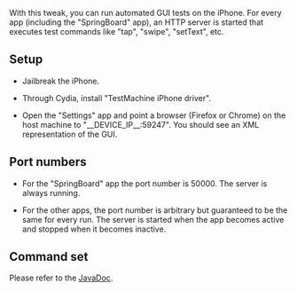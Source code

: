 With this tweak, you can run automated GUI tests on the iPhone. For every app (including the "SpringBoard" app), an HTTP server is started that executes test commands like "tap", "swipe", "setText", etc.


## Setup

* Jailbreak the iPhone.

* Through Cydia, install "TestMachine iPhone driver".

* Open the "Settings" app and point a browser (Firefox or Chrome) on the host machine to "\_\_DEVICE\_IP\_\_:59247". You should see an XML representation of the GUI.


## Port numbers

* For the "SpringBoard" app the port number is 50000. The server is always running.

* For the other apps, the port number is arbitrary but guaranteed to be the same for every run. The server is started when the app becomes active and stopped when it becomes inactive.

## Command set

Please refer to the [JavaDoc](http://www.testmachine.ch/javadoc/ch/sukha/testmachine/client/IosDriver.html).

